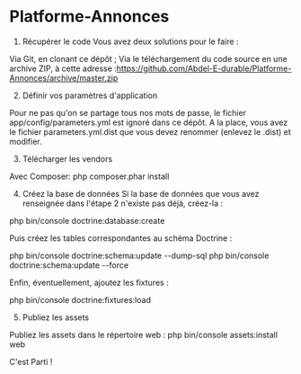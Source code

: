 # Platforme-Annonces
1. Récupérer le code
Vous avez deux solutions pour le faire :

 Via Git, en clonant ce dépôt ;
 Via le téléchargement du code source en une archive ZIP, à cette adresse
:https://github.com/Abdel-E-durable/Platforme-Annonces/archive/master.zip


2. Définir vos paramètres d'application

Pour ne pas qu'on se partage tous nos mots de passe, le fichier app/config/parameters.yml est ignoré dans ce dépôt. A la place, vous avez le fichier parameters.yml.dist que vous devez renommer (enlevez le .dist) et modifier.

3. Télécharger les vendors

 Avec Composer:
 php composer.phar install


4. Créez la base de données
Si la base de données que vous avez renseignée dans l'étape 2 n'existe pas déjà, créez-la :

php bin/console doctrine:database:create

Puis créez les tables correspondantes au schéma Doctrine :

php bin/console doctrine:schema:update --dump-sql
php bin/console doctrine:schema:update --force

Enfin, éventuellement, ajoutez les fixtures :

php bin/console doctrine:fixtures:load

5. Publiez les assets

Publiez les assets dans le répertoire web :
php bin/console assets:install web

C'est Parti !
